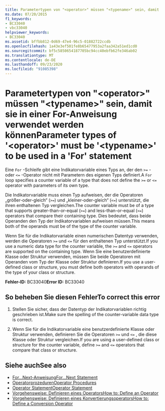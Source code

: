 ```yaml
---
title: Parametertypen von "<operator>" müssen "<typename>" sein, damit sie in einer For-Anweisung verwendet werden können
ms.date: 07/20/2015
f1_keywords:
- BC33040
- vbc33040
helpviewer_keywords:
- BC33040
ms.assetid: bffbb812-0d69-47e4-96c5-01882722ccdb
ms.openlocfilehash: 1a43e3ef501fe8b65477953a2faa342a51ed1cd0
ms.sourcegitcommit: bf5c5850654187705bc94cc40ebfb62fe346ab02
ms.translationtype: MT
ms.contentlocale: de-DE
ms.lasthandoff: 09/23/2020
ms.locfileid: "91085398"
---
```

# <a name="parameter-types-of-operator-must-be-typename-to-be-used-in-a-for-statement"></a><span data-ttu-id="7686f-102">Parametertypen von "\<operator>" müssen "\<typename>" sein, damit sie in einer For-Anweisung verwendet werden können</span><span class="sxs-lookup"><span data-stu-id="7686f-102">Parameter types of '\<operator>' must be '\<typename>' to be used in a 'For' statement</span></span>

<span data-ttu-id="7686f-103">Eine `For` -Schleife gibt eine Indikatorvariable eines Typs an, der den `>=` - oder `<=` -Operator nicht mit Parametern des eigenen Typs definiert.</span><span class="sxs-lookup"><span data-stu-id="7686f-103">A `For` loop specifies a counter variable of a type that does not define the `>=` or `<=` operator with parameters of its own type.</span></span>  
  
 <span data-ttu-id="7686f-104">Die Indikatorvariable muss einen Typ aufweisen, der die Operatoren „größer-oder-gleich“ (`>=`) und „kleiner-oder-gleich“ (`<=`) unterstützt, die ihren enthaltenen Typ vergleichen.</span><span class="sxs-lookup"><span data-stu-id="7686f-104">The counter variable must be of a type that supports greater-than-or-equal (`>=`) and less-than-or-equal (`<=`) operators that compare their containing type.</span></span> <span data-ttu-id="7686f-105">Dies bedeutet, dass beide Operanden den Typ der Indikatorvariablen aufweisen müssen.</span><span class="sxs-lookup"><span data-stu-id="7686f-105">This means both of the operands must be of the type of the counter variable.</span></span>  
  
 <span data-ttu-id="7686f-106">Wenn Sie für die Indikatorvariable einen numerischen Datentyp verwenden, werden die Operatoren `>=` und `<=` für den enthaltenen Typ unterstützt.</span><span class="sxs-lookup"><span data-stu-id="7686f-106">If you use a numeric data type for the counter variable, the `>=` and `<=` operators are supported on the containing type.</span></span> <span data-ttu-id="7686f-107">Wenn Sie eine benutzerdefinierte Klasse oder Struktur verwenden, müssen Sie beide Operatoren mit Operanden vom Typ der Klasse oder Struktur definieren.</span><span class="sxs-lookup"><span data-stu-id="7686f-107">If you use a user-defined class or structure, you must define both operators with operands of the type of your class or structure.</span></span>  
  
 <span data-ttu-id="7686f-108">**Fehler-ID:** BC33040</span><span class="sxs-lookup"><span data-stu-id="7686f-108">**Error ID:** BC33040</span></span>  
  
## <a name="to-correct-this-error"></a><span data-ttu-id="7686f-109">So beheben Sie diesen Fehler</span><span class="sxs-lookup"><span data-stu-id="7686f-109">To correct this error</span></span>  
  
1. <span data-ttu-id="7686f-110">Stellen Sie sicher, dass der Datentyp der Indikatorvariablen richtig geschrieben ist.</span><span class="sxs-lookup"><span data-stu-id="7686f-110">Make sure the spelling of the counter-variable data type is correct.</span></span>  
  
2. <span data-ttu-id="7686f-111">Wenn Sie für die Indikatorvariable eine benutzerdefinierte Klasse oder Struktur verwenden, definieren Sie die Operatoren `>=` und `<=` , die diese Klasse oder Struktur vergleichen.</span><span class="sxs-lookup"><span data-stu-id="7686f-111">If you are using a user-defined class or structure for the counter variable, define `>=` and `<=` operators that compare that class or structure.</span></span>  
  
## <a name="see-also"></a><span data-ttu-id="7686f-112">Siehe auch</span><span class="sxs-lookup"><span data-stu-id="7686f-112">See also</span></span>

- [<span data-ttu-id="7686f-113">For...Next-Anweisung</span><span class="sxs-lookup"><span data-stu-id="7686f-113">For...Next Statement</span></span>](../language-reference/statements/for-next-statement.md)
- [<span data-ttu-id="7686f-114">Operatorprozeduren</span><span class="sxs-lookup"><span data-stu-id="7686f-114">Operator Procedures</span></span>](../programming-guide/language-features/procedures/operator-procedures.md)
- [<span data-ttu-id="7686f-115">Operator Statement</span><span class="sxs-lookup"><span data-stu-id="7686f-115">Operator Statement</span></span>](../language-reference/statements/operator-statement.md)
- [<span data-ttu-id="7686f-116">Vorgehensweise: Definieren eines Operators</span><span class="sxs-lookup"><span data-stu-id="7686f-116">How to: Define an Operator</span></span>](../programming-guide/language-features/procedures/how-to-define-an-operator.md)
- [<span data-ttu-id="7686f-117">Vorgehensweise: Definieren eines Konvertierungsoperators</span><span class="sxs-lookup"><span data-stu-id="7686f-117">How to: Define a Conversion Operator</span></span>](../programming-guide/language-features/procedures/how-to-define-a-conversion-operator.md)
